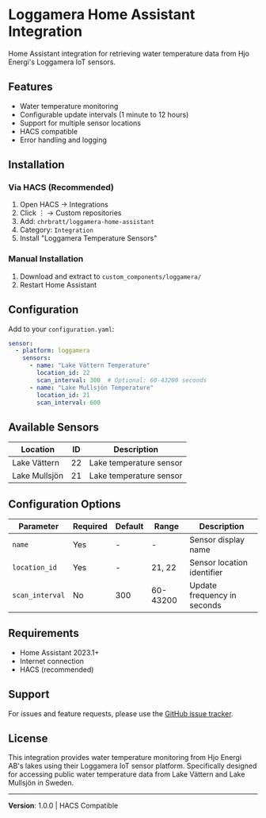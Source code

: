 # Loggamera Home Assistant Integration

Home Assistant integration for retrieving water temperature data from Hjo Energi's Loggamera IoT sensors.

## Features

- Water temperature monitoring
- Configurable update intervals (1 minute to 12 hours)
- Support for multiple sensor locations
- HACS compatible
- Error handling and logging

## Installation

### Via HACS (Recommended)

1. Open HACS → Integrations
2. Click ⋮ → Custom repositories
3. Add: `chrbratt/loggamera-home-assistant`
4. Category: `Integration`
5. Install "Loggamera Temperature Sensors"

### Manual Installation

1. Download and extract to `custom_components/loggamera/`
2. Restart Home Assistant

## Configuration

Add to your `configuration.yaml`:

```yaml
sensor:
  - platform: loggamera
    sensors:
      - name: "Lake Vättern Temperature"
        location_id: 22
        scan_interval: 300  # Optional: 60-43200 seconds
      - name: "Lake Mullsjön Temperature"
        location_id: 21
        scan_interval: 600
```

## Available Sensors

| Location | ID | Description |
|----------|-----|-------------|
| Lake Vättern | 22 | Lake temperature sensor |
| Lake Mullsjön | 21 | Lake temperature sensor |

## Configuration Options

| Parameter | Required | Default | Range | Description |
|-----------|----------|---------|-------|-------------|
| `name` | Yes | - | - | Sensor display name |
| `location_id` | Yes | - | 21, 22 | Sensor location identifier |
| `scan_interval` | No | 300 | 60-43200 | Update frequency in seconds |

## Requirements

- Home Assistant 2023.1+
- Internet connection
- HACS (recommended)

## Support

For issues and feature requests, please use the [GitHub issue tracker](https://github.com/chrbratt/loggamera-home-assistant/issues).

## License

This integration provides water temperature monitoring from Hjo Energi AB's lakes using their Loggamera IoT sensor platform. Specifically designed for accessing public water temperature data from Lake Vättern and Lake Mullsjön in Sweden.

---
**Version**: 1.0.0 | HACS Compatible 